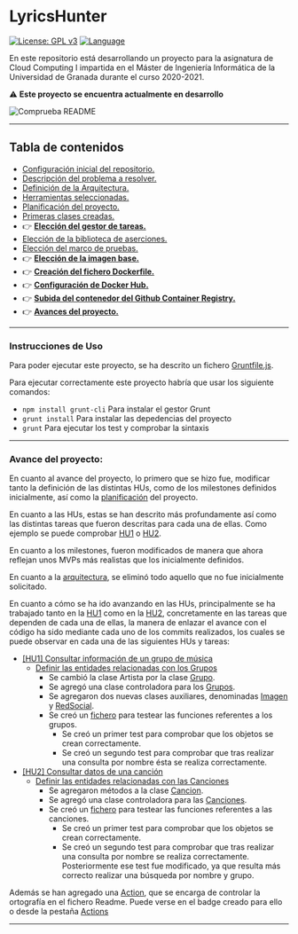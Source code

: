 # LyricsHunter

[![License: GPL v3](https://img.shields.io/badge/License-GPLv3-blue.svg)](https://www.gnu.org/licenses/gpl-3.0) [![Language](https://img.shields.io/badge/node.js%20-%2343853D.svg?&logo=node.js&logoColor=white)](https://nodejs.org/es/)

En este repositorio está desarrollando un proyecto para la asignatura de Cloud Computing I impartida en el Máster de Ingeniería Informática de la Universidad de Granada durante el curso 2020-2021.

:warning: **Este proyecto se encuentra actualmente en desarrollo**

![Comprueba README](https://github.com/AngelValera/LyricsHunter/workflows/Comprueba%20README/badge.svg)

--- 
## Tabla de contenidos

<!-- * :point_right: **[](Doc/)** -->

* [Configuración inicial del repositorio.](Doc/Configuracion_Inicial.md)
* [Descripción del problema a resolver.](Doc/Descripcion_Problema.md) 
* [Definición de la Arquitectura.](Doc/Arquitectura.md)
* [Herramientas seleccionadas.](Doc/Herramientas.md)
* [Planificación del proyecto.](Doc/Planificacion.md)
* [Primeras clases creadas.](Doc/Clases.md)
* :point_right: **[Elección del gestor de tareas.](Doc/Eleccion_GestorTareas.md)**
* [Elección de la biblioteca de aserciones.](Doc/Eleccion_Bib_Aserciones.md)
* [Elección del marco de pruebas.](Doc/Eleccion_MarcoPruebas.md)
* :point_right: **[Elección de la imagen base.](Doc/Eleccion_ImagenBase.md)**  
* :point_right: **[Creación del fichero Dockerfile.](Doc/Creacion_Dockerfile.md)**
* :point_right: **[Configuración de Docker Hub.](Doc/Configuracion_DockerHub.md)**
* :point_right: **[Subida del contenedor del Github Container Registry.](Doc/Configuracion_GCR.md)**
* :point_right: **[Avances del proyecto.](#avance-del-proyecto)**

---
### Instrucciones de Uso

Para poder ejecutar este proyecto, se ha descrito un fichero [Gruntfile.js](Gruntfile.js).

Para ejecutar correctamente este proyecto habría que usar los siguiente comandos:

- `npm install grunt-cli`  Para instalar el gestor Grunt
- `grunt install` Para instalar las depedencias del proyecto
- `grunt` Para ejecutar los test y comprobar la sintaxis

---
### Avance del proyecto:

En cuanto al avance del proyecto, lo primero que se hizo fue, modificar tanto la definición de las distintas HUs, como de los milestones definidos inicialmente, así como la [planificación](Doc/Planificacion.md) del proyecto.

En cuanto a las HUs, estas se han descrito más profundamente así como las distintas tareas que fueron descritas para cada una de ellas. Como ejemplo se puede comprobar [HU1](https://github.com/AngelValera/LyricsHunter/issues/12) o [HU2](https://github.com/AngelValera/LyricsHunter/issues/13).

En cuanto a los milestones, fueron modificados de manera que ahora reflejan unos MVPs más realistas que los inicialmente definidos.

En cuanto a la [arquitectura](Doc/Arquitectura.md), se eliminó todo aquello que no fue inicialmente solicitado.

En cuanto a cómo se ha ido avanzando en las HUs, principalmente se ha trabajado tanto en la [HU1](https://github.com/AngelValera/LyricsHunter/issues/12) como en la  [HU2](https://github.com/AngelValera/LyricsHunter/issues/13), concretamente en las tareas que dependen de cada una de ellas, la manera de enlazar el avance con el código ha sido mediante cada uno de los commits realizados, los cuales se puede observar en cada una de las siguientes HUs y tareas:

* [[HU1] Consultar información de un grupo de música](https://github.com/AngelValera/LyricsHunter/issues/12)
  * [Definir las entidades relacionadas con los Grupos](https://github.com/AngelValera/LyricsHunter/issues/16)
    * Se cambió la clase Artista por la clase [Grupo](src/Grupos/Grupo.js).
    * Se agregó una clase controladora para los [Grupos](src/Grupos/GrupoController.js).  
    * Se agregaron dos nuevas clases auxiliares, denominadas [Imagen](src/Grupos/Imagen.js) y [RedSocial](src/Grupos/RedSocial.js).
    * Se creó un [fichero](test/grupos.test.js) para testear las funciones referentes a los grupos. 
      * Se creó un primer test para comprobar que los objetos se crean correctamente.
      * Se creó un segundo test para comprobar que tras realizar una consulta por nombre ésta se realiza correctamente.
* [[HU2] Consultar datos de una canción](https://github.com/AngelValera/LyricsHunter/issues/13)
  * [Definir las entidades relacionadas con las Canciones](https://github.com/AngelValera/LyricsHunter/issues/19)
    * Se agregaron métodos a la clase [Cancion](src/Canciones/Cancion.js).
    * Se agregó una clase controladora para las [Canciones](src/Canciones/CancionController.js).      
    * Se creó un [fichero](test/canciones.test.js) para testear las funciones referentes a las canciones. 
      * Se creó un primer test para comprobar que los objetos se crean correctamente.
      * Se creó un segundo test para comprobar que tras realizar una consulta por nombre se realiza correctamente. Posteriormente ese test fue modificado, ya que resulta más correcto realizar una búsqueda por nombre y grupo.

Además se han agregado una [Action](.github/workflows/check-readme.yml), que se encarga de controlar la ortografía en el fichero Readme. Puede verse en el badge creado para ello o desde la pestaña [Actions](https://github.com/AngelValera/LyricsHunter/actions)


---